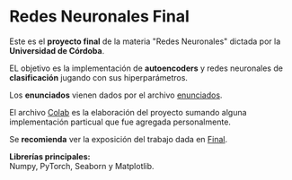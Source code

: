 # Redes Neuronales Final
Este es el **proyecto final** de la materia "Redes Neuronales" dictada por la **Universidad de Córdoba**.

EL objetivo es la implementación de **autoencoders** y redes neuronales de **clasificación** jugando con sus hiperparámetros.

Los **enunciados** vienen dados por el archivo [enunciados](https://github.com/LautaroOchotorena/Redes-Neuronales-Final/blob/main/Enunciados.pdf).

El archivo [Colab](https://github.com/LautaroOchotorena/Redes-Neuronales-Final/blob/main/Colab.ipynb) es la elaboración del proyecto sumando alguna implementación particual que fue agregada personalmente.

Se **recomienda** ver la exposición del trabajo dada en [Final](https://github.com/LautaroOchotorena/Redes-Neuronales-Final/blob/main/Final.pdf).

**Librerías principales:** <br>
Numpy, PyTorch, Seaborn y Matplotlib.
